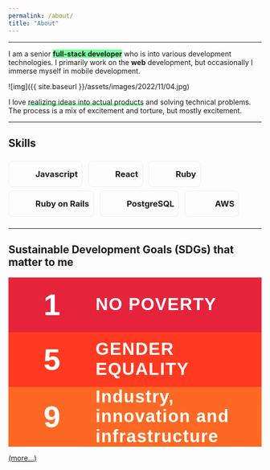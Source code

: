 ```yaml
---
permalink: /about/
title: "About"
---
```


<style>
.fr-class-skill-tag {
    display: inline-block;
    padding: 5.01px 8.35px;
    border-radius: 8.35px;
    border: 1.67px solid #eee;
    line-height: 40.08px;
    margin-bottom: 6.68px;
}
.fr-myicon {
    height: 33.4px;
    width: 33.4px;
}
.fr-myicon-img{
    background-repeat: no-repeat!important;
    background-size: cover!important;
    font-size: inherit;
    display: inline-block;
    margin: -0.1em 0.1em 0.1em;
    line-height: 1;
    vertical-align: middle;
}
.em{
    font-weight: bold;
    animation: color 5s infinite linear;
}
@keyframes color {
  0%   { background: #74ff9a; }
  30%  { background: #74f2ff7d; }
  50%  { background: #74ff9a; }
  80%  { background: #ffe9747d; }
  100% { background: #74ff9a; }
}
.un {
  background: 
    linear-gradient(to right, #74ff9a, #74ff9a),    linear-gradient(to right, rgb(255 168 0), #ee5f5b, rgb(200 0 184));
  background-size: 100% 0.3em, 0 0.3em;
  background-position: 100% 100%, 0 100%;
  background-repeat: no-repeat;
  transition: background-size 500ms;
}
.un:hover,
.un:focus {
  background-size: 0 0.3em, 100% 0.3em;
}
</style>

---

I am a senior <span class="em">full-stack developer</span> who is into various development technologies. I primarily work on the **web** development, but occasionally I immerse myself in mobile development.

![img]({{ site.baseurl }}/assets/images/2022/11/04.jpg)

I love <span class="un">realizing ideas into actual products</span> and solving technical problems. The process is a mix of excitement and torture, but mostly excitement.

---

## Skills

<h3><span class="fr-class-skill-tag"><span class="fr-myicon  fr-myicon-img" style="background: url(https://i0.wp.com/cdn-icons-png.flaticon.com/512/5968/5968292.png?w=100);"><span class="fr-icon-space-wrapper">&nbsp;</span></span>&nbsp; Javascript</span>&nbsp; &nbsp;<span class="fr-class-skill-tag"><span class="fr-myicon   fr-myicon-img" style="background: url(https://spa-assets.cakeresume.com/assets/editor/icons/color/devicon/react.svg);"><span class="fr-icon-space-wrapper">&nbsp;</span></span>&nbsp; React</span>&nbsp; &nbsp;<span class="fr-class-skill-tag"><span class="fr-myicon   fr-myicon-img" style="background: url(https://i0.wp.com/upload.wikimedia.org/wikipedia/commons/thumb/7/73/Ruby_logo.svg/1200px-Ruby_logo.svg.png?w=100);"><span class="fr-icon-space-wrapper">&nbsp;</span></span>&nbsp; Ruby</span>&nbsp; &nbsp;<span class="fr-class-skill-tag"><span class="fr-myicon   fr-myicon-img" style="background: url(https://spa-assets.cakeresume.com/assets/editor/icons/color/devicon/rails.svg);"><span class="fr-icon-space-wrapper">&nbsp;</span></span>&nbsp; Ruby on Rails</span>&nbsp; &nbsp;<span class="fr-class-skill-tag"><span class="fr-myicon   fr-myicon-img" style="background: url(https://upload.wikimedia.org/wikipedia/commons/thumb/2/29/Postgresql_elephant.svg/120px-Postgresql_elephant.svg.png);"><span class="fr-icon-space-wrapper">&nbsp;</span></span>&nbsp; PostgreSQL</span>&nbsp; &nbsp;<span class="fr-class-skill-tag"><span class="fr-myicon   fr-myicon-img" style="background: url(https://i0.wp.com/www.zencos.com/wp-content/uploads/2021/11/aws-logo.png?w=100);background-position-x: center;width: 40px;"><span class="fr-icon-space-wrapper">&nbsp;</span></span>&nbsp; AWS</span>&nbsp; &nbsp;</h3>

---

## Sustainable Development Goals (SDGs) that matter to me

<div style="font-family:ProximaNova,sans-serif;background:#e5243b;color:white;font-size:30px;padding:0px 50px;display:flex;align-items:center;font-weight:700">
<span style="padding: 20px;font-size:2em;margin-right:50px">1</span>
<span style="letter-spacing:.094rem;line-height:1.15;font-size:1.15em">NO POVERTY</span>
</div>
<div style="font-family:ProximaNova,sans-serif;background:#ff3a21;color:white;font-size:30px;padding:0px 50px;display:flex;align-items:center;font-weight:700">
<span style="padding: 20px;font-size:2em;margin-right:50px">5</span>
<span style="letter-spacing:.094rem;line-height:1.15;font-size:1.15em">GENDER EQUALITY</span>
</div>
<div style="font-family:ProximaNova,sans-serif;background:#fd6925;color:white;font-size:30px;padding:0px 50px;display:flex;align-items:center;font-weight:700">
<span style="padding: 20px;font-size:2em;margin-right:50px">9</span>
<span style="letter-spacing:.094rem;line-height:1.15;font-size:1.15em"> Industry, innovation and infrastructure </span>
</div>

[(more...)](https://www.undp.org/european-union/sustainable-development-goals?utm_source=EN&utm_medium=GSR&utm_content=US_UNDP_PaidSearch_Brand_English&utm_campaign=CENTRAL&c_src=CENTRAL&c_src2=GSR&gclid=Cj0KCQiA4OybBhCzARIsAIcfn9ktRcnHB6K-85q-8uCkehODtHIPVwiMI8FAoIeb68gg-rxPkXHlHBEaAkViEALw_wcB)
